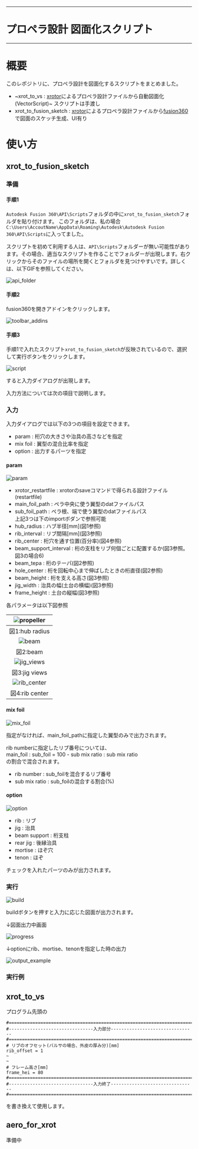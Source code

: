 -----------
# プロペラ設計 図面化スクリプト
-----------
# 概要
このレポジトリに、プロペラ設計を図面化するスクリプトをまとめました。
- ~xrot_to_vs : [xrotor](http://web.mit.edu/drela/Public/web/xrotor/)によるプロペラ設計ファイルから自動図面化(VectorScript)~ スクリプトは手渡し
- xrot_to_fusion_sketch : [xrotor](http://web.mit.edu/drela/Public/web/xrotor/)によるプロペラ設計ファイルから[fusion360](https://www.autodesk.co.jp/products/fusion-360/overview)で図面のスケッチ生成、UI有り

# 使い方
## xrot_to_fusion_sketch
### 準備
#### 手順1
`Autodesk Fusion 360\API\Scripts`フォルダの中に`xrot_to_fusion_sketch`フォルダを貼り付けます。
このフォルダは、私の場合`C:\Users\AccoutName\AppData\Roaming\Autodesk\Autodesk Fusion 360\API\Scripts`に入ってました。

スクリプトを初めて利用する人は、`API\Scripts`フォルダーが無い可能性があります。その場合、適当なスクリプトを作ることでフォルダーが出現します。右クリックからそのファイルの場所を開くとフォルダを見つけやすいです。詳しくは、以下GIFを参照してください。

![api_folder](./picture/api_folder.gif)

#### 手順2
fusion360を開きアドインをクリックします。

![toolbar_addins](./picture/toolbar_addins.png)

#### 手順3
手順1で入れたスクリプト`xrot_to_fusion_sketch`が反映されているので、選択して実行ボタンをクリックします。

![script](./picture/script_and_addins.png)

すると入力ダイアログが出現します。

入力方法については次の項目で説明します。

### 入力
入力ダイアログでは以下の3つの項目を設定できます。
- param : 桁穴の大きさや治具の高さなどを指定
- mix foil : 翼型の混合比率を指定
- option : 出力するパーツを指定
#### param
![param](./picture/input_param.png)
- xrotor_restartfile : xrotorのsaveコマンドで得られる設計ファイル(restartfile)
- main_foil_path : ペラ中央に使う翼型のdatファイルパス
- sub_foil_path : ペラ根、端で使う翼型のdatファイルパス\
上記3つは下のimportボダンで参照可能
- hub_radius : ハブ半径[mm]\(図1参照\)
- rib_interval : リブ間隔[mm]\(図3参照\)
- rib_center : 桁穴を通す位置(百分率)(図4参照)
- beam_support_interval : 桁の支柱をリブ何個ごとに配置するか(図3参照。図3の場合6)
- beam_tepa : 桁のテーパ(図2参照)
- hole_center : 桁を回転中心まで伸ばしたときの桁直径(図2参照)
- beam_height : 桁を支える高さ(図3参照)
- jig_width : 治具の幅(土台の横幅)(図3参照)
- frame_height : 土台の縦幅(図3参照)

各パラメータは以下図参照

|![propeller](./picture/propeller.jpg)|
|:----:|
|図1:hub radius|
|![beam](./picture/beam.jpg)|
|図2:beam|
|![jig_views](./picture/jig_views.jpg)|
|図3:jig views|
|![rib_center](./picture/rib_center.jpg)|
|図4:rib center|

#### mix foil
![mix_foil](./picture/input_mix.png)

指定がなければ、main_foil_pathに指定した翼型のみで出力されます。

rib numberに指定したリブ番号については、\
main_foil : sub_foil = 100 - sub mix ratio : sub mix ratio\
の割合で混合されます。

- rib number : sub_foilを混合するリブ番号
- sub mix ratio : sub_foilの混合する割合(%)
#### option
![option](./picture/input_option.png)
- rib : リブ
- jig : 治具
- beam support : 桁支柱
- rear jig : 後縁治具
- mortise : ほぞ穴
- tenon : ほぞ

チェックを入れたパーツのみが出力されます。
### 実行
![build](./picture/input_build.png)

buildボタンを押すと入力に応じた図面が出力されます。

↓図面出力中画面

![progress](./picture/progress.jpg)

↓optionにrib、mortise、tenonを指定した時の出力

![output_example](./picture/rib_tenon_mortise_output.jpg)

### 実行例

## xrot_to_vs
プログラム先頭の
```
#=======================================================================
#--------------------------------入力部分--------------------------------
#=======================================================================
# リブのオフセット(バルサの場合、外皮の厚み分)[mm]
rib_offset = 1
~
~
# フレーム高さ[mm]
frame_hei = 80
#=======================================================================
#--------------------------------入力終了--------------------------------
#=======================================================================
```
を書き換えて使用します。
## aero_for_xrot
準備中
